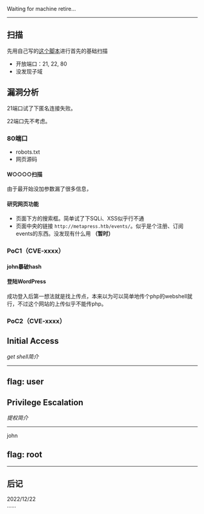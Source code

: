 Waiting for machine retire...  

---

## 扫描

先用自己写的[这个脚本](./HTB_Shoppy.md#htb_easy_firstscaning)进行首先的基础扫描

- 开放端口：21, 22, 80
- 没发现子域


## 漏洞分析

21端口试了下匿名连接失败。  

22端口先不考虑。

### 80端口

- robots.txt
- 网页源码


#### W○○○○扫描

由于最开始没加参数漏了很多信息，


#### 研究网页功能

- 页面下方的搜索框。简单试了下SQLi、XSS似乎行不通
- 页面中央的链接 `http://metapress.htb/events/`。似乎是个注册、订阅events的东西。没发现有什么用 **（暂时）**




### PoC1（CVE-xxxx）



#### john暴破hash



#### 登陆WordPress

成功登入后第一想法就是找上传点，本来以为可以简单地传个php的webshell就行，不过这个网站的上传似乎不能传php。



### PoC2（CVE-xxxx）



## Initial Access
*get shell简介*

---




## flag: user





## Privilege Escalation
*提权简介*

---

john






## flag: root


---

## 后记

2022/12/22  
……
